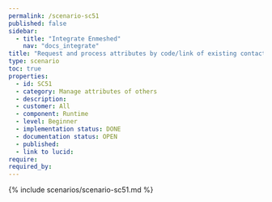 ```yaml
---
permalink: /scenario-sc51
published: false
sidebar:
  - title: "Integrate Enmeshed"
    nav: "docs_integrate"
title: "Request and process attributes by code/link of existing contacts"
type: scenario
toc: true
properties:
  - id: SC51
  - category: Manage attributes of others
  - description:
  - customer: All
  - component: Runtime
  - level: Beginner
  - implementation status: DONE
  - documentation status: OPEN
  - published:
  - link to lucid:
require:
required_by:
---
```


{% include scenarios/scenario-sc51.md %}
